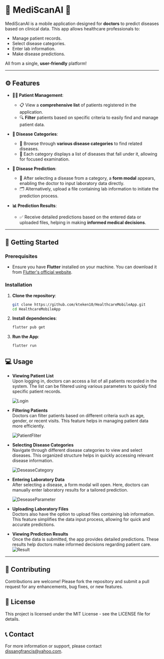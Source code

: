 # 🌟 **MediScanAI** 🌟

MediScanAI is a mobile application designed for **doctors** to predict diseases based on clinical data. This app allows healthcare professionals to:

- Manage patient records.
- Select disease categories.
- Enter lab information.
- Make disease predictions.

All from a single, **user-friendly** platform!

---

## ⚙️ **Features**

- **👨‍⚕️ Patient Management**:  
   - 📋 View a **comprehensive list** of patients registered in the application.  
   - 🔍 **Filter** patients based on specific criteria to easily find and manage patient data.

- **📂 Disease Categories**:  
   - 🧬 Browse through **various disease categories** to find related diseases.  
   - 🦠 Each category displays a list of diseases that fall under it, allowing for focused examination.

- **🔮 Disease Prediction**:  
   - 📝 After selecting a disease from a category, a **form modal** appears, enabling the doctor to input laboratory data directly.  
   - 🗂️ Alternatively, upload a file containing lab information to initiate the prediction process.

- **📊 Prediction Results**:  
   - ✅ Receive detailed predictions based on the entered data or uploaded files, helping in making **informed medical decisions**.

---

## 🚀 **Getting Started**

### Prerequisites

- Ensure you have **Flutter** installed on your machine. You can download it from [Flutter's official website](https://flutter.dev/docs/get-started/install).

### Installation

1. **Clone the repository**:
   ```bash
   git clone https://github.com/kteken10/HealthcareMobileApp.git
   cd HealthcareMobileApp


2. **Install dependencies**:
   ```bash
   flutter pub get

3. **Run the App**:
   ```bash 
   flutter run

## 💻 Usage

- **Viewing Patient List**  
  Upon logging in, doctors can access a list of all patients recorded in the system. The list can be filtered using various parameters to quickly find specific patient records.

  ![Login](https://github.com/user-attachments/assets/6a501355-f62d-4603-8b70-9f7f2bd26640)

- **Filtering Patients**  
  Doctors can filter patients based on different criteria such as age, gender, or recent visits. This feature helps in managing patient data more efficiently.

    ![PatientFliter](https://github.com/user-attachments/assets/ff81d28e-8986-48ce-a02a-983e87d392ae)

- **Selecting Disease Categories**  
  Navigate through different disease categories to view and select diseases. This organized structure helps in quickly accessing relevant disease information.

   ![DeseaseCategory](https://github.com/user-attachments/assets/fde0e15a-7a96-472e-86a4-976df48613a8)
- **Entering Laboratory Data**  
  After selecting a disease, a form modal will open. Here, doctors can manually enter laboratory results for a tailored prediction.

  ![DeseaseParameter](https://github.com/user-attachments/assets/79fa45f6-9e33-4fa4-8126-de8c71dd2165)

- **Uploading Laboratory Files**  
  Doctors also have the option to upload files containing lab information. This feature simplifies the data input process, allowing for quick and accurate predictions.

- **Viewing Prediction Results**  
  Once the data is submitted, the app provides detailed predictions. These results help doctors make informed decisions regarding patient care.
   ![Result](https://github.com/user-attachments/assets/4bb19b30-436a-4d4b-8969-461301952d06)


---

## 🤝 Contributing

Contributions are welcome! Please fork the repository and submit a pull request for any enhancements, bug fixes, or new features.

## 📜 License

This project is licensed under the MIT License - see the LICENSE file for details.

## 📞 Contact

For more information or support, please contact dissangfrancis@yahoo.com.   


